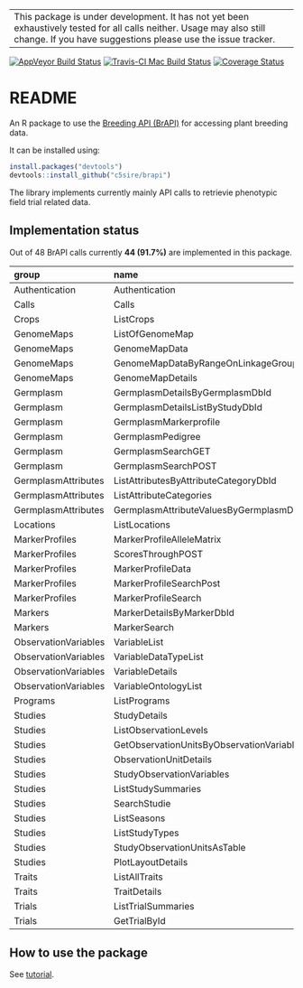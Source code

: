 
<!-- README.md is generated from README.Rmd. Please edit that file -->
|                                                                                                                                                                                      |
|--------------------------------------------------------------------------------------------------------------------------------------------------------------------------------------|
| This package is under development. It has not yet been exhaustively tested for all calls neither. Usage may also still change. If you have suggestions please use the issue tracker. |

[![AppVeyor Build Status](https://ci.appveyor.com/api/projects/status/github/c5sire/brapi?branch=master&svg=true)](https://ci.appveyor.com/project/c5sire/brapi) [![Travis-CI Mac Build Status](https://travis-ci.org/c5sire/brapi.svg?branch=master&label=Mac%20OSX)](https://travis-ci.org/c5sire/brapi) [![Coverage Status](https://img.shields.io/codecov/c/github/c5sire/brapi/master.svg)](https://codecov.io/github/c5sire/brapi?branch=master)

README
======

An R package to use the [Breeding API (BrAPI)](http://docs.brapi.apiary.io) for accessing plant breeding data.

It can be installed using:

``` r
install.packages("devtools")
devtools::install_github("c5sire/brapi")
```

The library implements currently mainly API calls to retrievie phenotypic field trial related data.

Implementation status
---------------------

Out of 48 BrAPI calls currently **44 (91.7%)** are implemented in this package.

| group                | name                                       | R.function                           |
|:---------------------|:-------------------------------------------|:-------------------------------------|
| Authentication       | Authentication                             | authenticate                         |
| Calls                | Calls                                      | calls                                |
| Crops                | ListCrops                                  | crops                                |
| GenomeMaps           | ListOfGenomeMap                            | genomemaps                           |
| GenomeMaps           | GenomeMapData                              | genomemaps\_data                     |
| GenomeMaps           | GenomeMapDataByRangeOnLinkageGroup         | genomemaps\_data\_range              |
| GenomeMaps           | GenomeMapDetails                           | genomemaps\_details                  |
| Germplasm            | GermplasmDetailsByGermplasmDbId            | germplasm\_details                   |
| Germplasm            | GermplasmDetailsListByStudyDbId            | germplasm\_details\_study            |
| Germplasm            | GermplasmMarkerprofile                     | germplasm\_markerprofiles            |
| Germplasm            | GermplasmPedigree                          | germplasm\_pedigree                  |
| Germplasm            | GermplasmSearchGET                         | germplasm\_search                    |
| Germplasm            | GermplasmSearchPOST                        | germplasm\_search                    |
| GermplasmAttributes  | ListAttributesByAttributeCategoryDbId      | germplasmattributes                  |
| GermplasmAttributes  | ListAttributeCategories                    | germplasmattributes\_categories      |
| GermplasmAttributes  | GermplasmAttributeValuesByGermplasmDbId    | germplasmattributes\_details         |
| Locations            | ListLocations                              | locations                            |
| MarkerProfiles       | MarkerProfileAlleleMatrix                  | markerprofiles\_allelematrix\_search |
| MarkerProfiles       | ScoresThroughPOST                          | markerprofiles\_allelematrix\_search |
| MarkerProfiles       | MarkerProfileData                          | markerprofiles\_details              |
| MarkerProfiles       | MarkerProfileSearchPost                    | markerprofiles\_search               |
| MarkerProfiles       | MarkerProfileSearch                        | markerprofiles\_search               |
| Markers              | MarkerDetailsByMarkerDbId                  | markers\_details                     |
| Markers              | MarkerSearch                               | markers\_search                      |
| ObservationVariables | VariableList                               | observationvariables                 |
| ObservationVariables | VariableDataTypeList                       | observationvariables\_datatypes      |
| ObservationVariables | VariableDetails                            | observationvariables\_details        |
| ObservationVariables | VariableOntologyList                       | observationvariables\_ontologies     |
| Programs             | ListPrograms                               | programs                             |
| Studies              | StudyDetails                               | studies\_details                     |
| Studies              | ListObservationLevels                      | studies\_observationlevels           |
| Studies              | GetObservationUnitsByObservationVariableId | studies\_observations                |
| Studies              | ObservationUnitDetails                     | studies\_observationunits            |
| Studies              | StudyObservationVariables                  | studies\_observationvariables        |
| Studies              | ListStudySummaries                         | studies\_search                      |
| Studies              | SearchStudie                               | studies\_search                      |
| Studies              | ListSeasons                                | studies\_seasons                     |
| Studies              | ListStudyTypes                             | studies\_studytypes                  |
| Studies              | StudyObservationUnitsAsTable               | studies\_table                       |
| Studies              | PlotLayoutDetails                          | studies\_layout                      |
| Traits               | ListAllTraits                              | traits                               |
| Traits               | TraitDetails                               | traits\_details                      |
| Trials               | ListTrialSummaries                         | trials                               |
| Trials               | GetTrialById                               | trials\_details                      |

How to use the package
----------------------

See [tutorial](https://github.com/c5sire/brapi/blob/master/inst/doc/tutorial.Rmd).
